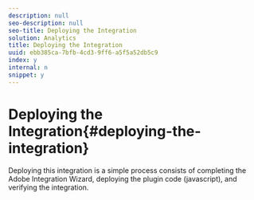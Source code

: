 ```yaml
---
description: null
seo-description: null
seo-title: Deploying the Integration
solution: Analytics
title: Deploying the Integration
uuid: ebb385ca-7bfb-4cd3-9ff6-a5f5a52db5c9
index: y
internal: n
snippet: y
---
```


# Deploying the Integration{#deploying-the-integration}

Deploying this integration is a simple process consists of completing the Adobe Integration Wizard, deploying the plugin code (javascript), and verifying the integration. 
